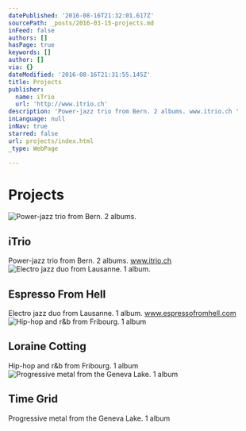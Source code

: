 ```yaml
---
datePublished: '2016-08-16T21:32:01.617Z'
sourcePath: _posts/2016-03-15-projects.md
inFeed: false
authors: []
hasPage: true
keywords: []
author: []
via: {}
dateModified: '2016-08-16T21:31:55.145Z'
title: Projects
publisher:
  name: iTrio
  url: 'http://www.itrio.ch'
description: 'Power-jazz trio from Bern. 2 albums. www.itrio.ch '
inLanguage: null
inNav: true
starred: false
url: projects/index.html
_type: WebPage

---
```

# Projects
![Power-jazz trio from Bern. 2 albums.](https://s3-us-west-2.amazonaws.com/the-grid-img/p/5655ad208622191822ccee2a1d5c2f49e31aeee1.jpg)

## iTrio

Power-jazz trio from Bern. 2 albums. www.itrio.ch ![Electro jazz duo from Lausanne. 1 album.](https://s3-us-west-2.amazonaws.com/the-grid-img/p/70eb1d9e6450400b15616d53cd00594ca46d727a.jpg)

## Espresso From Hell

Electro jazz duo from Lausanne. 1 album. www.espressofromhell.com ![Hip-hop and r&b from Fribourg. 1 album](https://s3-us-west-2.amazonaws.com/the-grid-img/p/88cd31a420e0f604aec5fca96846b8cfccf1a491.jpg)

## Loraine Cotting

Hip-hop and r&b from Fribourg. 1 album
![Progressive metal from the Geneva Lake. 1 album](https://s3-us-west-2.amazonaws.com/the-grid-img/p/9fa301523bffb51746a00f5285d0b95149971559.jpg)

## Time Grid

Progressive metal from the Geneva Lake. 1 album